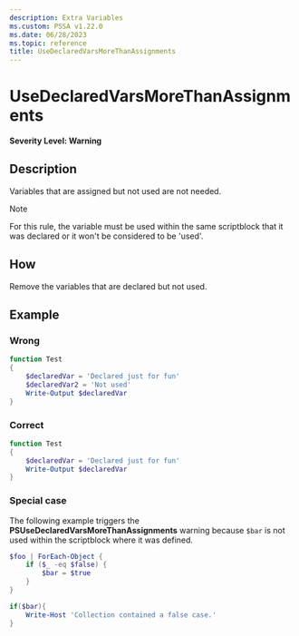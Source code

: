 ```yaml
---
description: Extra Variables
ms.custom: PSSA v1.22.0
ms.date: 06/28/2023
ms.topic: reference
title: UseDeclaredVarsMoreThanAssignments
---
```

# UseDeclaredVarsMoreThanAssignments

**Severity Level: Warning**

## Description

Variables that are assigned but not used are not needed.

> [!NOTE]
> For this rule, the variable must be used within the same scriptblock that it was declared or it
> won't be considered to be 'used'.

## How

Remove the variables that are declared but not used.

## Example

### Wrong

```powershell
function Test
{
    $declaredVar = 'Declared just for fun'
    $declaredVar2 = 'Not used'
    Write-Output $declaredVar
}
```

### Correct

```powershell
function Test
{
    $declaredVar = 'Declared just for fun'
    Write-Output $declaredVar
}
```

### Special case

The following example triggers the **PSUseDeclaredVarsMoreThanAssignments** warning because `$bar`
is not used within the scriptblock where it was defined.

```powershell
$foo | ForEach-Object {
    if ($_ -eq $false) {
        $bar = $true
    }
}

if($bar){
    Write-Host 'Collection contained a false case.'
}
```
